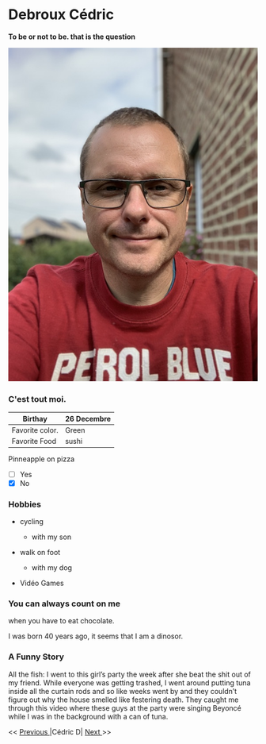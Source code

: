 # Debroux Cédric
__To be or not to be. that is the question__

![Moi](https://github.com/Cedricdebroux/markdown-challenge/blob/master/IMG_2831.jpg)
### C'est tout moi.

|Birthay             |26 Decembre  |
|--------------------|-------------|
|Favorite color.     |Green        |
|Favorite Food       |sushi        |

Pinneapple on pizza  
- [ ] Yes 
- [x] No
### Hobbies

* cycling
  * with my son 

* walk on foot
  * with my dog
  
* Vidéo Games

### You can always count on me 
when you have to eat chocolate.

I was born 40 years ago, it seems that I am a dinosor.

### A Funny Story
All the fish: I went to this girl’s party the week after she beat the shit out of my friend. While everyone was getting trashed, I went around putting tuna inside all the curtain rods and so like weeks went by and they couldn’t figure out why the house smelled like festering death. They caught me through this video where these guys at the party were singing Beyoncé while I was in the background with a can of tuna.

<< [ Previous ](https://github.com/Freecey/markdown-challenge/) |Cédric D| [ Next ](https://github.com/Marmouz82/markdown-challenge)>>
